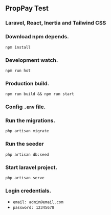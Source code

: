 

## PropPay Test

### Laravel, React, Inertia and Tailwind CSS

### Download npm depends.
``npm install``

### Development watch.
``npm run hot``

### Production build.
``npm run build && npm run start``

### Config ``.env`` file.

### Run the migrations.
``php artisan migrate``

### Run the seeder
``php artisan db:seed``

### Start laravel project.
``php artisan serve``

### Login credentials.
- ``email: admin@email.com``
- ``password: 12345678``
